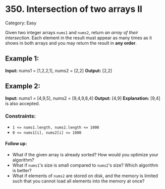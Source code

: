 ﻿# 350. Intersection of two arrays II

Category: Easy

Given two integer arrays  `nums1`  and  `nums2`, return  _an array of their intersection_. Each element in the result must appear as many times as it shows in both arrays and you may return the result in  **any order**.

## Example 1:

**Input:** nums1 = [1,2,2,1], nums2 = [2,2]
**Output:** [2,2]

## Example 2:

**Input:** nums1 = [4,9,5], nums2 = [9,4,9,8,4]
**Output:** [4,9]
**Explanation:** [9,4] is also accepted.

### Constraints:

-   `1 <= nums1.length, nums2.length <= 1000`
-   `0 <= nums1[i], nums2[i] <= 1000`

#### Follow up:

-   What if the given array is already sorted? How would you optimize your algorithm?
-   What if  `nums1`'s size is small compared to  `nums2`'s size? Which algorithm is better?
-   What if elements of  `nums2`  are stored on disk, and the memory is limited such that you cannot load all elements into the memory at once?
